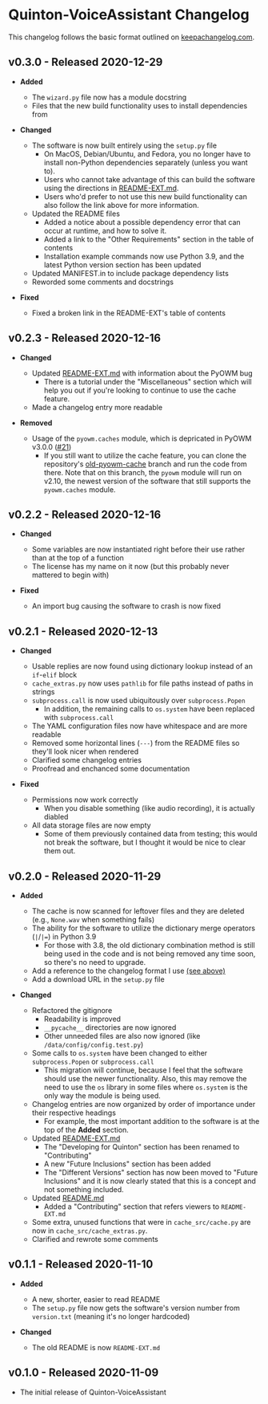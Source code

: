 # Quinton-VoiceAssistant Changelog

This changelog follows the basic format outlined on [keepachangelog.com](https://keepachangelog.com/en/1.0.0).

## v0.3.0 - Released 2020-12-29

* **Added**
  * The `wizard.py` file now has a module docstring
  * Files that the new build functionality uses to install dependencies from

* **Changed**
  * The software is now built entirely using the `setup.py` file
    * On MacOS, Debian/Ubuntu, and Fedora, you no longer have to install non-Python dependencies separately (unless you want to).
    * Users who cannot take advantage of this can build the software using the directions in
      [README-EXT.md](README-EXT.md#manual-dependency-installation).
    * Users who'd prefer to not use this new build functionality can also follow the link above for more information.
  * Updated the README files
    * Added a notice about a possible dependency error that can occur at runtime, and how to solve it.
    * Added a link to the "Other Requirements" section in the table of contents
    * Installation example commands now use Python 3.9, and the latest Python version section has been updated
  * Updated MANIFEST.in to include package dependency lists
  * Reworded some comments and docstrings

* **Fixed**
  * Fixed a broken link in the README-EXT's table of contents

## v0.2.3 - Released 2020-12-16

* **Changed**
  * Updated [README-EXT.md](README-EXT.md) with information about the PyOWM bug
    * There is a tutorial under the "Miscellaneous" section which will help you out if
      you're looking to continue to use the cache feature.
  * Made a changelog entry more readable

* **Removed**
  * Usage of the `pyowm.caches` module, which is depricated in PyOWM v3.0.0 ([#21](https://github.com/Ryan-M-Smith/Quinton-VoiceAssistant/issues/21))
    * If you still want to utilize the cache feature, you can clone the repository's
      [old-pyowm-cache](https://www.github.com/Ryan-M-Smith/Quinton-VoiceAssistant/tree/old-pyowm-cache)
      branch and run the code from there. Note that on this branch, the `pyowm` module will
      run on v2.10, the newest version of the software that still supports the `pyowm.caches`
      module.

## v0.2.2 - Released 2020-12-16

* **Changed**
  * Some variables are now instantiated right before their use rather than at the top of a
    function
  * The license has my name on it now (but this probably never mattered to begin with)

* **Fixed**
  * An import bug causing the software to crash is now fixed

## v0.2.1 - Released 2020-12-13

* **Changed**
  * Usable replies are now found using dictionary lookup instead of an `if`-`elif` block
  * `cache_extras.py` now uses `pathlib` for file paths instead of paths in strings
  * `subprocess.call` is now used ubiquitously over `subprocess.Popen`
    * In addition, the remaining calls to `os.system` have been replaced with `subprocess.call`
  * The YAML configuration files now have whitespace and are more readable
  * Removed some horizontal lines (`---`) from the README files so they'll look nicer when rendered
  * Clarified some changelog entries
  * Proofread and enchanced some documentation

* **Fixed**
  * Permissions now work correctly
    * When you disable something (like audio recording), it is actually diabled
  * All data storage files are now empty
    * Some of them previously contained data from testing; this would not break the software,
      but I thought it would be nice to clear them out.

## v0.2.0 - Released 2020-11-29

* **Added**
  * The cache is now scanned for leftover files and they are deleted (e.g., `None.wav` when something fails)
  * The ability for the software to utilize the dictionary merge operators (`|`/`|=`) in Python 3.9
    * For those with 3.8, the old dictionary combination method is still being used in the
      code and is not being removed any time soon, so there's no need to upgrade.
  * Add a reference to the changelog format I use [(see above)](#quinton-voiceassistant-changelog)
  * Add a download URL in the `setup.py` file

* **Changed**
  * Refactored the gitignore
    * Readability is improved
    * `__pycache__` directories are now ignored
    * Other unneeded files are also now ignored (like `/data/config/config.test.py`)
  * Some calls to `os.system` have been changed to either `subprocess.Popen` or `subprocess.call`
    * This migration will continue, because I feel that the software should use the newer functionality.
      Also, this may remove the need to use the `os` library in some files where `os.system` is the only
      way the module is being used.
  * Changelog entries are now organized by order of importance under their respective headings
    * For example, the most important addition to the software is at the top of the **Added** section.
  * Updated [README-EXT.md](README-EXT.md)
    * The "Developing for Quinton" section has been renamed to "Contributing"
    * A new "Future Inclusions" section has been added
    * The "Different Versions" section has now been moved to "Future Inclusions" and it is now clearly
      stated that this is a concept and not something included.
  * Updated [README.md](README.md)
    * Added a "Contributing" section that refers viewers to `README-EXT.md`
  * Some extra, unused functions that were in `cache_src/cache.py` are now in `cache_src/cache_extras.py`.
  * Clarified and rewrote some comments

## v0.1.1 - Released 2020-11-10

* **Added**
  * A new, shorter, easier to read README
  * The `setup.py` file now gets the software's version number from `version.txt` (meaning it's no longer hardcoded)

* **Changed**
  * The old README is now `README-EXT.md`

## v0.1.0 - Released 2020-11-09

* The initial release of Quinton-VoiceAssistant
